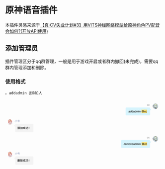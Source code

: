 # 原神语音插件

本插件灵感来源于[【真·CV失业计划#3】用VITS神经网络模型给原神角色PV配音会如何?(开放API使用)](https://www.bilibili.com/video/BV1NG4y1Y7bn)

## 添加管理员

插件管理区分于qq群管理，一般是用于游戏开启或者群内撤回(未完成)，需要qq群内管理添加和删除。

### 使用格式

```
。addadmin @添加人
```

![插件管理员功能截图](./assets/admin1.png)
